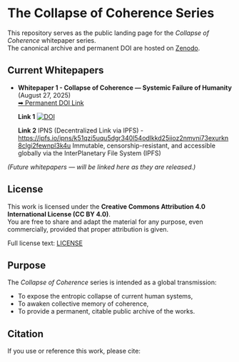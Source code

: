 # The Collapse of Coherence Series

This repository serves as the public landing page for the *Collapse of Coherence* whitepaper series.  
The canonical archive and permanent DOI are hosted on [Zenodo](https://doi.org/10.5281/zenodo.16966863).


## Current Whitepapers

- **Whitepaper 1 - Collapse of Coherence — Systemic Failure of Humanity** (August 27, 2025)  
  [➡ Permanent DOI Link](https://doi.org/10.5281/zenodo.16966863)

  **Link 1**
[![DOI](https://zenodo.org/badge/DOI/10.5281/zenodo.16966863.svg)](https://doi.org/10.5281/zenodo.16966863)


  **Link 2**
IPNS (Decentralized Link via IPFS) - https://ipfs.io/ipns/k51qzi5uqu5dgr340l54odlkkd25iioz2nmvni73exurkn8clgi2fewnpl3k4u
Immutable, censorship-resistant, and accessible globally via the InterPlanetary File System (IPFS)

*(Future whitepapers — will be linked here as they are released.)*



## License

This work is licensed under the **Creative Commons Attribution 4.0 International License (CC BY 4.0)**.  
You are free to share and adapt the material for any purpose, even commercially, provided that proper attribution is given.  

Full license text: [LICENSE](LICENSE)



## Purpose

The *Collapse of Coherence* series is intended as a global transmission:  
- To expose the entropic collapse of current human systems,  
- To awaken collective memory of coherence,  
- To provide a permanent, citable public archive of the works.  



## Citation

If you use or reference this work, please cite:
